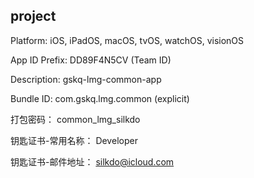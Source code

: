 ## project

Platform: iOS, iPadOS, macOS, tvOS, watchOS, visionOS

App ID Prefix: DD89F4N5CV  (Team ID)

Description: gskq-lmg-common-app

Bundle ID: com.gskq.lmg.common  (explicit)

打包密码： common_lmg_silkdo

钥匙证书-常用名称： Developer

钥匙证书-邮件地址： silkdo@icloud.com